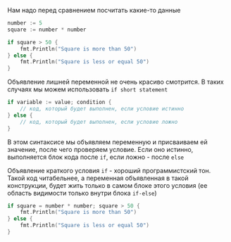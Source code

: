Нам надо перед сравнением посчитать какие-то данные

```go
number := 5
square := number * number

if square > 50 {
	fmt.Println("Square is more than 50")
} else {
	fmt.Println("Square is less or equal 50")
}
```

Объявление лишней переменной не очень красиво смотрится. В таких случаях мы можем использовать `if short statement`
```go
if variable := value; condition {
	// код, который будет выполнен, если условие истинно
} else {
	// код, который будет выполнен, если условие ложно
}
```

В этом синтаксисе мы объявляем переменную и присваиваем ей значение, после чего проверяем условие. Если оно истинно, выполняется блок кода после `if`, если ложно - после `else`

Объявление краткого условия `if` - хороший программистский тон. Такой код читабельнее, а переменная объявленная в такой конструкции, будет жить только в самом блоке этого условия (ее область видимости только внутри блока `if-else`)

```go
if square = number * number; square > 50 {
	fmt.Println("Square is more than 50")
} else {
	fmt.Println("Square is less or equal 50")
}
```

